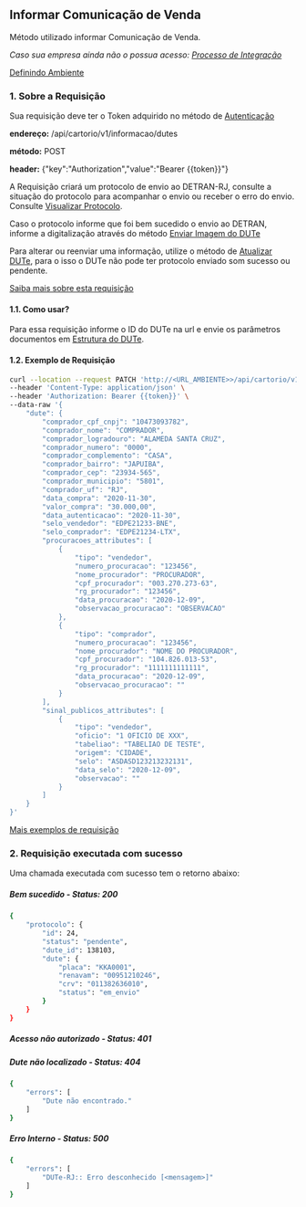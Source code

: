 ## Informar Comunicação de Venda

Método utilizado informar Comunicação de Venda.

*Caso sua empresa ainda não o possua acesso: [Processo de Integração](../../integracao.md)*

[Definindo Ambiente](../../ambiente.md)

### 1. Sobre a Requisição

Sua requisição deve ter o Token adquirido no método de [Autenticação](../autenticacao.md)

__endereço:__ /api/cartorio/v1/informacao/dutes

__método:__ POST

__header:__ {"key":"Authorization","value":"Bearer {{token}}"}

A Requisição criará um protocolo de envio ao DETRAN-RJ, consulte a situação do protocolo para acompanhar o envio ou receber o erro do envio. Consulte [Visualizar Protocolo](../protocolos_show.md).

Caso o protocolo informe que foi bem sucedido o envio ao DETRAN, informe a digitalização através do método [Enviar Imagem do DUTe](dutes_upload.md)

Para alterar ou reenviar uma informação, utilize o método de [Atualizar DUTe](dutes_update.md), para o isso o DUTe não pode ter protocolo enviado som sucesso ou pendente.

[Saiba mais sobre esta requisição](https://documenter.getpostman.com/view/5620626/TVmV4YYQ)

#### 1.1. Como usar?

Para essa requisição informe o ID do DUTe na url e envie os parâmetros documentos em [Estrutura do DUTe](../../dute.md).

#### 1.2. Exemplo de Requisição

```bash
curl --location --request PATCH 'http://<URL_AMBIENTE>>/api/cartorio/v1/informacao/dutes/138103' \
--header 'Content-Type: application/json' \
--header 'Authorization: Bearer {{token}}' \
--data-raw '{
    "dute": {
        "comprador_cpf_cnpj": "10473093782",
        "comprador_nome": "COMPRADOR",
        "comprador_logradouro": "ALAMEDA SANTA CRUZ",
        "comprador_numero": "0000",
        "comprador_complemento": "CASA",
        "comprador_bairro": "JAPUIBA",
        "comprador_cep": "23934-565",
        "comprador_municipio": "5801",
        "comprador_uf": "RJ",
        "data_compra": "2020-11-30",
        "valor_compra": "30.000,00",
        "data_autenticacao": "2020-11-30",
        "selo_vendedor": "EDPE21233-BNE",
        "selo_comprador": "EDPE21234-LTX",
        "procuracoes_attributes": [
            {
                "tipo": "vendedor",
                "numero_procuracao": "123456",
                "nome_procurador": "PROCURADOR",
                "cpf_procurador": "003.270.273-63",
                "rg_procurador": "123456",
                "data_procuracao": "2020-12-09",
                "observacao_procuracao": "OBSERVACAO"
            },
            {
                "tipo": "comprador",
                "numero_procuracao": "123456",
                "nome_procurador": "NOME DO PROCURADOR",
                "cpf_procurador": "104.826.013-53",
                "rg_procurador": "1111111111111",
                "data_procuracao": "2020-12-09",
                "observacao_procuracao": ""
            }
        ],
        "sinal_publicos_attributes": [
            {
                "tipo": "vendedor",
                "oficio": "1 OFICIO DE XXX",
                "tabeliao": "TABELIAO DE TESTE",
                "origem": "CIDADE",
                "selo": "ASDASD123213232131",
                "data_selo": "2020-12-09",
                "observacao": ""
            }
        ]
    }
}'
```

[Mais exemplos de requisição](https://documenter.getpostman.com/view/5620626/TVmV4YYQ)

### 2. Requisição executada com sucesso

Uma chamada executada com sucesso tem o retorno abaixo: 

##### Bem sucedido - Status: 200
```bash
{
    "protocolo": {
        "id": 24,
        "status": "pendente",
        "dute_id": 138103,
        "dute": {
            "placa": "KKA0001",
            "renavam": "00951210246",
            "crv": "011382636010",
            "status": "em_envio"
        }
    }
}
```

##### Acesso não autorizado - Status: 401

##### Dute não localizado - Status: 404

```bash
{
    "errors": [
        "Dute não encontrado."
    ]
}
```

##### Erro Interno - Status: 500
```bash
{
    "errors": [
        "DUTe-RJ:: Erro desconhecido [<mensagem>]"
    ]
}
```
